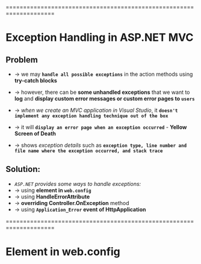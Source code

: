 ====================================================================
# Exception Handling in ASP.NET MVC

## Problem
* -> we may **`handle all possible exceptions`** in the action methods using **try-catch blocks**
* -> however, there can be **some unhandled exceptions** that we want to **log** and **display custom error messages or custom error pages to `users`**

* -> _when we create an MVC application in Visual Studio_, it **`doesn't implement any exception handling technique out of the box`**
* -> it will **`display an error page when an exception occurred`** - **Yellow Screen of Death** 
* -> shows _exception details_ such as **`exception type, line number and file name where the exception occurred, and stack trace`**

## Solution:
* _`ASP.NET` provides some ways to handle exceptions:_
* -> using **<customErrors> element in `web.config`**
* -> using **HandleErrorAttribute**
* -> **overriding Controller.OnException** method
* -> using **`Application_Error` event of HttpApplication**

====================================================================
# <customErrors> Element in web.config
